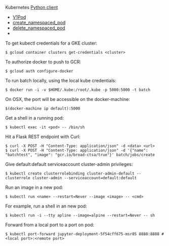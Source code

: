 Kubernetes [Python client](https://github.com/kubernetes-client/python/blob/master/kubernetes/README.md)
 - [V1Pod](https://github.com/kubernetes-client/python/blob/master/kubernetes/docs/V1Pod.md)
 - [create_namespaced_pod](https://github.com/kubernetes-client/python/blob/master/kubernetes/docs/CoreV1Api.md#create_namespaced_pod)
 - [delete_namespaced_pod](https://github.com/kubernetes-client/python/blob/master/kubernetes/docs/CoreV1Api.md#delete_namespaced_pod)
 - 

To get kubectl credentials for a GKE cluster:

```
$ gcloud container clusters get-credentials <cluster>
```

To authorize docker to push to GCR:

```
$ gcloud auth configure-docker
```

To run batch locally, using the local kube credentials:

```
$ docker run -i -v $HOME/.kube:/root/.kube -p 5000:5000 -t batch
```

On OSX, the port will be accessible on the docker-machine:

```
$(docker-machine ip default):5000
```

Get a shell in a running pod:

```
$ kubectl exec -it <pod> -- /bin/sh
```

Hit a Flask REST endpoint with Curl:

```
$ curl -X POST -H "Content-Type: application/json" -d <data> <url>
$ curl -X POST -H "Content-Type: application/json" -d '{"name": "batchtest", "image": "gcr.io/broad-ctsa/true"}' batch/jobs/create
```

Give default:default serviceaccount cluster-admin privileges:

```
$ kubectl create clusterrolebinding cluster-admin-default --clusterrole cluster-admin --serviceaccount=default:default
```

Run an image in a new pod:

```
$ kubectl run <name> --restart=Never --image <image> -- <cmd>
```

For example, run a shell in an new pod:

```
$ kubectl run -i --tty apline --image=alpine --restart=Never -- sh
```

Forward from a local port to a port on pod:

```
$ kubectl port-forward jupyter-deployment-5f54cff675-msr85 8888:8888 # <local port>:<remote port>
```

